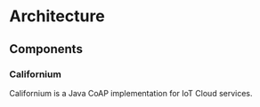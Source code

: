 # Architecture

## Components

### Californium

Californium is a Java CoAP implementation for IoT Cloud services.